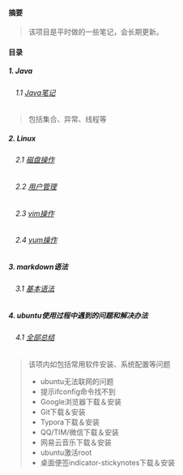 #### 摘要

> 该项目是平时做的一些笔记，会长期更新。

#### 目录

##### 1. Java

###### 　1.1 [Java笔记](./Java/main.md)

> 包括集合、异常、线程等

##### 2. Linux

###### 　2.1 [磁盘操作](./Linux/DiskManage.md)

###### 　2.2 [用户管理](./Linux/userGroupManage.md)

###### 　2.3 [vim操作](./Linux/vim.md)

###### 　2.4 [yum操作](./Linux/yum.md)

##### 3. markdown语法

###### 　3.1 [基本语法](./mkd/first.md)

##### 4. ubuntu使用过程中遇到的问题和解决办法

###### 　4.1 [全部总结](./ubuntu/ubuntu安装过程.md)

> 该项内如包括常用软件安装、系统配置等问题
>
> - ubuntu无法联网的问题
> - 提示ifconfig命令找不到
> - Google浏览器下载＆安装
> - Git下载＆安装
> - Typora下载＆安装
> - QQ/TIM/微信下载＆安装
> - 网易云音乐下载＆安装
> - ubuntu激活root
> - 桌面便签indicator-stickynotes下载＆安装

